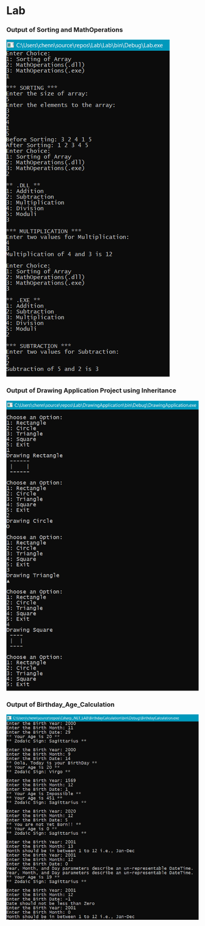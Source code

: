 # Lab
### Output of Sorting and MathOperations

![Output](https://github.com/CHENNUPATIBALU/Csharp_.NET_LAB/blob/master/Sorting_MathOperations/Output.png)

### Output of Drawing Application Project using Inheritance

![DrawingApplication](https://github.com/CHENNUPATIBALU/Csharp_.NET_LAB/blob/master/Drawing_Application/DrawingApplicationOutput.png)

### Output of Birthday_Age_Calculation

![BirthdayAgeCalculation](BirthdayCalculation/Birthday.png)
